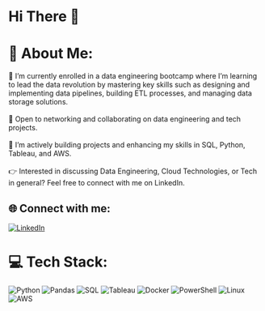 # Hi There 👋

# 💫 About Me:
🔭 I’m currently enrolled in a data engineering bootcamp where I’m learning to lead the data revolution by mastering key skills such as designing and implementing data pipelines, building ETL processes, and managing data storage solutions.<br><br>
🤝 Open to networking and collaborating on data engineering and tech projects.<br><br>
🌱 I’m actively building projects and enhancing my skills in SQL, Python, Tableau, and AWS.<br><br>
👉 Interested in discussing Data Engineering, Cloud Technologies, or Tech in general? Feel free to connect with me on LinkedIn.<br>

## 🌐 Connect with me:
[![LinkedIn](https://img.shields.io/badge/LinkedIn-%230077B5.svg?logo=linkedin&logoColor=white)](https://linkedin.com/in/abdirahman-qorane-36189a182) 

# 💻 Tech Stack:
![Python](https://img.shields.io/badge/python-3670A0?style=for-the-badge&logo=python&logoColor=ffdd54)
![Pandas](https://img.shields.io/badge/pandas-%23150458.svg?style=for-the-badge&logo=pandas&logoColor=white)
![SQL](https://img.shields.io/badge/SQL-%230074D1.svg?style=for-the-badge&logo=Microsoft-SQL-Server&logoColor=white) 
![Tableau](https://img.shields.io/badge/Tableau-E97627?style=for-the-badge&logo=Tableau&logoColor=white) 
![Docker](https://img.shields.io/badge/Docker-%230db7ed.svg?style=for-the-badge&logo=docker&logoColor=white) 
![PowerShell](https://img.shields.io/badge/PowerShell-%235391FE.svg?style=for-the-badge&logo=powershell&logoColor=white) 
![Linux](https://img.shields.io/badge/Linux-%23FCC624.svg?style=for-the-badge&logo=linux&logoColor=black) 
![AWS](https://img.shields.io/badge/AWS-%23FF9900.svg?style=for-the-badge&logo=amazon-aws&logoColor=white)



